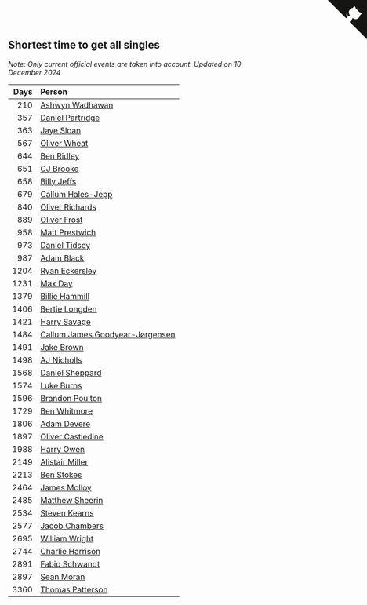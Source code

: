 ## Shortest time to get all singles

*Note: Only current official events are taken into account.*
*Updated on 10 December 2024*

| Days | Person |
| ---: | :--- |
| 210 | [Ashwyn Wadhawan](https://www.worldcubeassociation.org/persons/2022WADH02) |
| 357 | [Daniel Partridge](https://www.worldcubeassociation.org/persons/2022PART02) |
| 363 | [Jaye Sloan](https://www.worldcubeassociation.org/persons/2022SLOA01) |
| 567 | [Oliver Wheat](https://www.worldcubeassociation.org/persons/2016WHEA01) |
| 644 | [Ben Ridley](https://www.worldcubeassociation.org/persons/2016RIDL01) |
| 651 | [CJ Brooke](https://www.worldcubeassociation.org/persons/2022BROO02) |
| 658 | [Billy Jeffs](https://www.worldcubeassociation.org/persons/2012JEFF01) |
| 679 | [Callum Hales-Jepp](https://www.worldcubeassociation.org/persons/2012HALE01) |
| 840 | [Oliver Richards](https://www.worldcubeassociation.org/persons/2022RICH02) |
| 889 | [Oliver Frost](https://www.worldcubeassociation.org/persons/2012FROS01) |
| 958 | [Matt Prestwich](https://www.worldcubeassociation.org/persons/2016PRES04) |
| 973 | [Daniel Tidsey](https://www.worldcubeassociation.org/persons/2016TIDS01) |
| 987 | [Adam Black](https://www.worldcubeassociation.org/persons/2022BLAC01) |
| 1204 | [Ryan Eckersley](https://www.worldcubeassociation.org/persons/2019ECKE02) |
| 1231 | [Max Day](https://www.worldcubeassociation.org/persons/2014DAYM01) |
| 1379 | [Billie Hammill](https://www.worldcubeassociation.org/persons/2015HAMM01) |
| 1406 | [Bertie Longden](https://www.worldcubeassociation.org/persons/2014LONG06) |
| 1421 | [Harry Savage](https://www.worldcubeassociation.org/persons/2013SAVA01) |
| 1484 | [Callum James Goodyear-Jørgensen](https://www.worldcubeassociation.org/persons/2012GOOD02) |
| 1491 | [Jake Brown](https://www.worldcubeassociation.org/persons/2020BROW01) |
| 1498 | [AJ Nicholls](https://www.worldcubeassociation.org/persons/2015NICH04) |
| 1568 | [Daniel Sheppard](https://www.worldcubeassociation.org/persons/2009SHEP01) |
| 1574 | [Luke Burns](https://www.worldcubeassociation.org/persons/2020BURN06) |
| 1596 | [Brandon Poulton](https://www.worldcubeassociation.org/persons/2019POUL02) |
| 1729 | [Ben Whitmore](https://www.worldcubeassociation.org/persons/2009WHIT01) |
| 1806 | [Adam Devere](https://www.worldcubeassociation.org/persons/2018DEVE02) |
| 1897 | [Oliver Castledine](https://www.worldcubeassociation.org/persons/2018CAST08) |
| 1988 | [Harry Owen](https://www.worldcubeassociation.org/persons/2017OWEN01) |
| 2149 | [Alistair Miller](https://www.worldcubeassociation.org/persons/2017MILL12) |
| 2213 | [Ben Stokes](https://www.worldcubeassociation.org/persons/2018STOK01) |
| 2464 | [James Molloy](https://www.worldcubeassociation.org/persons/2011MOLL01) |
| 2485 | [Matthew Sheerin](https://www.worldcubeassociation.org/persons/2009SHEE01) |
| 2534 | [Steven Kearns](https://www.worldcubeassociation.org/persons/2015KEAR01) |
| 2577 | [Jacob Chambers](https://www.worldcubeassociation.org/persons/2017CHAM09) |
| 2695 | [William Wright](https://www.worldcubeassociation.org/persons/2015WRIG07) |
| 2744 | [Charlie Harrison](https://www.worldcubeassociation.org/persons/2017HARR08) |
| 2891 | [Fabio Schwandt](https://www.worldcubeassociation.org/persons/2014SCHW02) |
| 2897 | [Sean Moran](https://www.worldcubeassociation.org/persons/2016MORA24) |
| 3360 | [Thomas Patterson](https://www.worldcubeassociation.org/persons/2014PATT02) |


<a href="https://github.com/simonkellly/wca_statistics_uk" class="github-corner" aria-label="View source on Github"><svg width="80" height="80" viewBox="0 0 250 250" style="fill:#151513; color:#fff; position: absolute; top: 0; border: 0; right: 0;" aria-hidden="true"><path d="M0,0 L115,115 L130,115 L142,142 L250,250 L250,0 Z"></path><path d="M128.3,109.0 C113.8,99.7 119.0,89.6 119.0,89.6 C122.0,82.7 120.5,78.6 120.5,78.6 C119.2,72.0 123.4,76.3 123.4,76.3 C127.3,80.9 125.5,87.3 125.5,87.3 C122.9,97.6 130.6,101.9 134.4,103.2" fill="currentColor" style="transform-origin: 130px 106px;" class="octo-arm"></path><path d="M115.0,115.0 C114.9,115.1 118.7,116.5 119.8,115.4 L133.7,101.6 C136.9,99.2 139.9,98.4 142.2,98.6 C133.8,88.0 127.5,74.4 143.8,58.0 C148.5,53.4 154.0,51.2 159.7,51.0 C160.3,49.4 163.2,43.6 171.4,40.1 C171.4,40.1 176.1,42.5 178.8,56.2 C183.1,58.6 187.2,61.8 190.9,65.4 C194.5,69.0 197.7,73.2 200.1,77.6 C213.8,80.2 216.3,84.9 216.3,84.9 C212.7,93.1 206.9,96.0 205.4,96.6 C205.1,102.4 203.0,107.8 198.3,112.5 C181.9,128.9 168.3,122.5 157.7,114.1 C157.9,116.9 156.7,120.9 152.7,124.9 L141.0,136.5 C139.8,137.7 141.6,141.9 141.8,141.8 Z" fill="currentColor" class="octo-body"></path></svg></a><style>.github-corner:hover .octo-arm{animation:octocat-wave 560ms ease-in-out}@keyframes octocat-wave{0%,100%{transform:rotate(0)}20%,60%{transform:rotate(-25deg)}40%,80%{transform:rotate(10deg)}}@media (max-width:500px){.github-corner:hover .octo-arm{animation:none}.github-corner .octo-arm{animation:octocat-wave 560ms ease-in-out}}</style>
